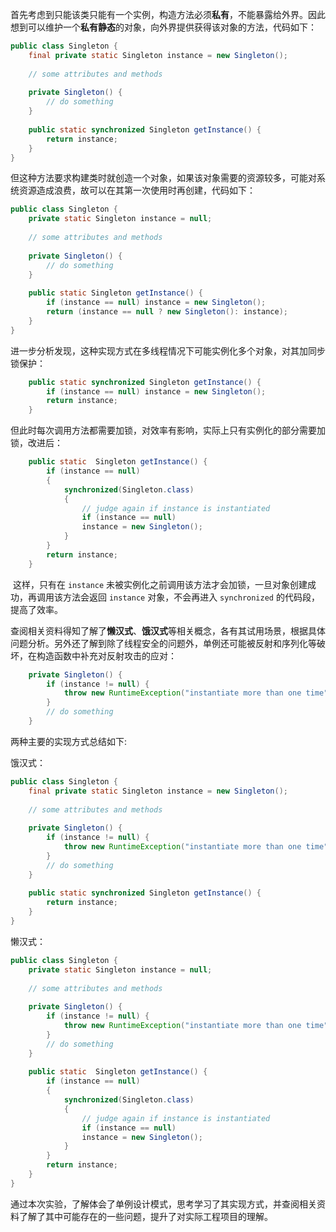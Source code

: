 ​		首先考虑到只能该类只能有一个实例，构造方法必须**私有**，不能暴露给外界。因此想到可以维护一个**私有静态**的对象，向外界提供获得该对象的方法，代码如下：

```java
public class Singleton {
	final private static Singleton instance = new Singleton();
    
    // some attributes and methods
    
	private Singleton() {
		// do something
	}
	
	public static synchronized Singleton getInstance() {
		return instance;
	}
}
```

​		但这种方法要求构建类时就创造一个对象，如果该对象需要的资源较多，可能对系统资源造成浪费，故可以在其第一次使用时再创建，代码如下：

```java
public class Singleton {
	private static Singleton instance = null;
	
	// some attributes and methods
	
	private Singleton() {
		// do something
	}
	
	public static Singleton getInstance() {
		if (instance == null) instance = new Singleton();
		return (instance == null ? new Singleton(): instance);
	}
}
```

​		进一步分析发现，这种实现方式在多线程情况下可能实例化多个对象，对其加同步锁保护：

```java
	public static synchronized Singleton getInstance() {
		if (instance == null) instance = new Singleton();
		return instance;
	}
```

<div STYLE="page-break-after: always;"></div>

​		但此时每次调用方法都需要加锁，对效率有影响，实际上只有实例化的部分需要加锁，改进后：

```java
	public static  Singleton getInstance() {
		if (instance == null)
		{
			synchronized(Singleton.class)
			{
                // judge again if instance is instantiated
				if (instance == null)
				instance = new Singleton();
			}
		}
		return instance;
	}
```

​		这样，只有在 `instance` 未被实例化之前调用该方法才会加锁，一旦对象创建成功，再调用该方法会返回 `instance` 对象，不会再进入 `synchronized` 的代码段，提高了效率。

​		查阅相关资料得知了解了**懒汉式**、**饿汉式**等相关概念，各有其试用场景，根据具体问题分析。另外还了解到除了线程安全的问题外，单例还可能被反射和序列化等破坏，在构造函数中补充对反射攻击的应对：

```java
    private Singleton() {
		if (instance != null) {
			throw new RuntimeException("instantiate more than one time");
		}
		// do something
	}
```



两种主要的实现方式总结如下:

饿汉式：

```java
public class Singleton {
	final private static Singleton instance = new Singleton();
    
    // some attributes and methods
    
	private Singleton() {
		if (instance != null) {
			throw new RuntimeException("instantiate more than one time");
		}
		// do something
	}
	
	public static synchronized Singleton getInstance() {
		return instance;
	}
}
```

<div STYLE="page-break-after: always;"></div>

懒汉式：

```java
public class Singleton {
	private static Singleton instance = null;
	
	// some attributes and methods
	
	private Singleton() {
		if (instance != null) {
			throw new RuntimeException("instantiate more than one time");
		}
		// do something
	}
	
	public static  Singleton getInstance() {
		if (instance == null)
		{
			synchronized(Singleton.class)
			{
				// judge again if instance is instantiated
				if (instance == null)
				instance = new Singleton();
			}
		}
		return instance;
	}
}
```

​		通过本次实验，了解体会了单例设计模式，思考学习了其实现方式，并查阅相关资料了解了其中可能存在的一些问题，提升了对实际工程项目的理解。